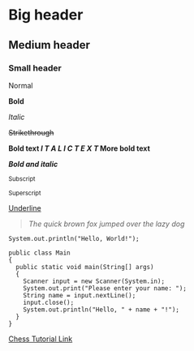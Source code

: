 # Big header

## Medium header

### Small header

Normal

**Bold**

*Italic*

~~Strikethrough~~

**Bold text _I T A L I C  T E X T_ More bold text**

***Bold and italic***

<sub>Subscript</sub>

<sup>Superscript</sup>

<ins>Underline</ins>

> *The quick brown fox jumped over the lazy dog*

`System.out.println("Hello, World!");`

```
public class Main
{
  public static void main(String[] args)
  {
    Scanner input = new Scanner(System.in);
    System.out.print("Please enter your name: ");
    String name = input.nextLine();
    input.close();
    System.out.println("Hello, " + name + "!");
  }
}
```

[Chess Tutorial Link](https://youtu.be/4FL4GORUTSM?si=jCu64jjYUWJP4paz)
